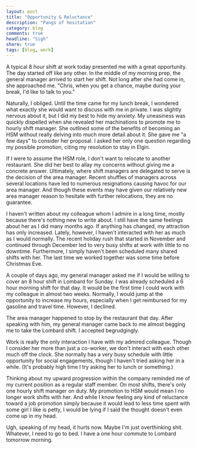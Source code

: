 ```yaml
---
layout: post
title: "Opportunity & Reluctance"
description: "Pangs of hesitation"
category: blog
comments: true
headline: "Sigh"
share: true
tags: [blog, work]
---
```

A typical 8 hour shift at work today presented me with a great opportunity.  The day started off like any other.  In the middle of my morning prep, the general manager arrived to start her shift.  Not long after she had come in, she approached me.  "Chris, when you get a chance, maybe during your break, I'd like to talk to you."

Naturally, I obliged.  Until the time came for my lunch break, I wondered what exactly she would want to discuss with me in private.  I was slightly nervous about it, but I did my best to hide my anxiety.  My uneasiness was quickly dispelled when she revealed her machinations to promote me to hourly shift manager.  She outlined some of the benefits of becoming an HSM without really delving into much more detail about it.  She gave me "a few days" to consider her proposal.  I asked her only one question regarding my possible promotion, citing my resolution to stay in Elgin.

If I were to assume the HSM role, I don't want to relocate to another restaurant.  She did her best to allay my concerns without giving me a concrete answer.  Ultimately, where shift managers are delegated to serve is the decision of the area manager.  Recent shuffles of managers across several locations have led to numerous resignations causing havoc for our area manager.  And though these events may have given our relatively new area manager reason to hesitate with further relocations, they are no guarantee.

I haven't written about my colleague whom I admire in a long time, mostly because there's nothing new to write about.  I still have the same feelings about her as I did many months ago.  If anything has changed, my attraction has only increased.  Lately, however, I haven't interacted with her as much as I would normally.  The recent holiday rush that started in November and continued through December led to very busy shifts at work with little to no downtime.  Furthermore, I simply haven't been scheduled many shared shifts with her.  The last time we worked together was some time before Christmas Eve.

A couple of days ago, my general manager asked me if I would be willing to cover an 8 hour shift in Lombard for Sunday.  I was already scheduled a 6 hour morning shift for that day.  It would be the first time I could work with my colleague in almost two weeks.  Normally, I would jump at the opportunity to increase my hours, especially when I get reimbursed for my gasoline and travel time.  However, I declined.

The area manager happened to stop by the restaurant that day.  After speaking with him, my general manager came back to me almost begging me to take the Lombard shift.  I accepted begrudgingly.

Work is really the only interaction I have with my admired colleague.  Though I consider her more than just a co-worker, we don't interact with each other much off the clock.  She normally has a very busy schedule with little opportunity for social engagements, though I haven't tried asking her in a while.  (It's probably high time I try asking her to lunch or something.)

Thinking about my upward progression within the company reminded me of my current position as a regular staff member.  On most shifts, there's only one hourly shift manager on duty.  My promotion to HSM would mean I no longer work shifts with her.  And while I know feeling any kind of reluctance toward a job promotion simply because it would lead to less time spent with some girl I like is petty, I would be lying if I said the thought doesn't even come up in my head.

Ugh, speaking of my head, it hurts now.  Maybe I'm just overthinking shit.  Whatever, I need to go to bed.  I have a one hour commute to Lombard tomorrow morning.
